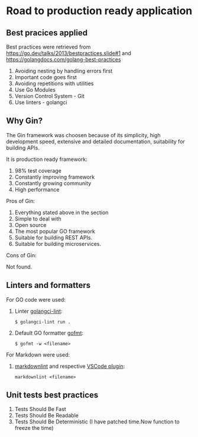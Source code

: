 # Road to production ready application

## Best pracices applied

Best practices were retrieved from <https://go.dev/talks/2013/bestpractices.slide#1>
and <https://golangdocs.com/golang-best-practices>

1. Avoiding nesting by handling errors first
2. Important code goes first
3. Avoiding repetitions with utilities
4. Use Go Modules
5. Version Control System - Git
6. Use linters - golangci

## Why Gin?

The Gin framework was choosen because of its simplicity,
high development speed,
extensive and detailed documentation,
suitability for building APIs.

It is production ready framework:

1. 98% test coverage
2. Constantly improving framework
3. Constantly growing community
4. High performance

Pros of Gin:

1. Everything stated above in the section
2. Simple to deal with
3. Open source
4. The most popular GO framework
5. Suitable for building REST APIs.
6. Suitable for building microservices.

Cons of Gin:

Not found.

## Linters and formatters

For GO code were used:

1. Linter [golangci-lint](https://golangci-lint.run/usage/install/):

    `` $ golangci-lint run . ``

2. Default GO formatter [gofmt](https://pkg.go.dev/cmd/gofmt):

    `` $ gofmt -w <filename> ``

For Markdown were used:

1. [markdownlint](https://github.com/igorshubovych/markdownlint-cli)
and respective [VSCode plugin](https://marketplace.visualstudio.com/items?itemName=DavidAnson.vscode-markdownlint):

   ``markdownlint <filename>``

## Unit tests best practices

1. Tests Should Be Fast
2. Tests Should Be Readable
3. Tests Should Be Deterministic
(I have patched time.Now function to freeze the time)
